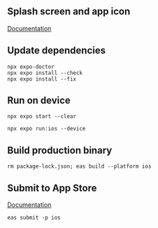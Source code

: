 ## Splash screen and app icon

[Documentation](https://docs.expo.dev/develop/user-interface/splash-screen-and-app-icon/)

## Update dependencies

```shell
npx expo-doctor
npx expo install --check
npx expo install --fix
```

## Run on device

```shell
npx expo start --clear

npx expo run:ios --device
```

## Build production binary

```shell
rm package-lock.json; eas build --platform ios
```

## Submit to App Store

[Documentation](https://docs.expo.dev/deploy/submit-to-app-stores/)

```shell
eas submit -p ios
```